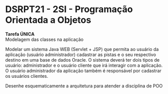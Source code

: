 # DSRPT21 - 2SI - Programação Orientada a Objetos

**Tarefa ÚNICA**  
Modelagem das classes na aplicação  

Modelar um sistema Java WEB (Servlet + JSP) que permita ao usuário da aplicação
(usuário administrador) cadastrar as pistas e o seu respectivo destino em uma base de dados
Oracle. 
O sistema deverá ter dois tipos de usuário: administrador e o usuário cliente que irá 
interagir com a aplicação. O usuário administrador da aplicação também é responsável por
cadastrar os usuários clientes.

Desenhe esquematicamente a arquitetura para atender a disciplina de POO
